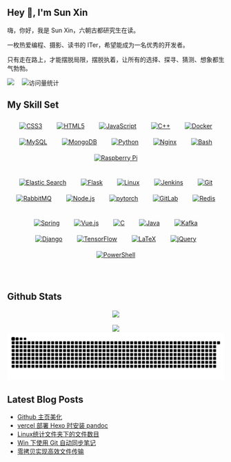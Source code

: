 ## Hey 👋, I'm Sun Xin  

嗨，你好，我是 Sun Xin，六朝古都研究生在读。

一枚热爱编程、摄影、读书的 ITer，希望能成为一名优秀的开发者。

只有走在路上，才能摆脱局限，摆脱执着，让所有的选择、探寻、猜测、想象都生气勃勃。

  <div  align="center>
    <a href="https://blog.csun.site/"><img src="https://img.shields.io/badge/Website-博客-8c36db" /></a>&emsp;
    <img src="https://komarev.com/ghpvc/?username=SunXin121&label=Views&color=orange&style=flat" alt="访问量统计" />&emsp;
  </div>



## My Skill Set  

<div align="center" style="margin-bottom: 20px;">
  <!-- 第一行 -->
  <div style="margin-bottom: 20px;">
    <a href="https://www.w3schools.com/css/" target="_blank"><img style="margin: 10px 15px" src="https://profilinator.rishav.dev/skills-assets/css3-original-wordmark.svg" alt="CSS3" height="40" /></a>  
    <a href="https://en.wikipedia.org/wiki/HTML5" target="_blank"><img style="margin: 10px 15px" src="https://profilinator.rishav.dev/skills-assets/html5-original-wordmark.svg" alt="HTML5" height="40" /></a>  
    <a href="https://www.javascript.com/" target="_blank"><img style="margin: 10px 15px" src="https://profilinator.rishav.dev/skills-assets/javascript-original.svg" alt="JavaScript" height="40" /></a>  
    <a href="https://www.cplusplus.com/" target="_blank"><img style="margin: 10px 15px" src="https://profilinator.rishav.dev/skills-assets/cplusplus-original.svg" alt="C++" height="40" /></a>  
    <a href="https://www.docker.com/" target="_blank"><img style="margin: 10px 15px" src="https://profilinator.rishav.dev/skills-assets/docker-original-wordmark.svg" alt="Docker" height="40" /></a>  
    <a href="https://www.mysql.com/" target="_blank"><img style="margin: 10px 15px" src="https://profilinator.rishav.dev/skills-assets/mysql-original-wordmark.svg" alt="MySQL" height="40" /></a>  
    <a href="https://www.mongodb.com/" target="_blank"><img style="margin: 10px 15px" src="https://profilinator.rishav.dev/skills-assets/mongodb-original-wordmark.svg" alt="MongoDB" height="40" /></a>  
    <a href="https://www.python.org/" target="_blank"><img style="margin: 10px 15px" src="https://profilinator.rishav.dev/skills-assets/python-original.svg" alt="Python" height="40" /></a>  
    <a href="https://www.nginx.com/" target="_blank"><img style="margin: 10px 15px" src="https://profilinator.rishav.dev/skills-assets/nginx-original.svg" alt="Nginx" height="40" /></a>  
    <a href="https://www.gnu.org/software/bash/" target="_blank"><img style="margin: 10px 15px" src="https://profilinator.rishav.dev/skills-assets/gnu_bash-icon.svg" alt="Bash" height="40" /></a>  
    <a href="https://www.raspberrypi.org/" target="_blank"><img style="margin: 10px 15px" src="https://profilinator.rishav.dev/skills-assets/raspberrypi.png" alt="Raspberry Pi" height="40" /></a>  
  </div>
  
  <!-- 第二行 -->
  <div style="margin-bottom: 20px;">
    <a href="https://www.elastic.co/" target="_blank"><img style="margin: 10px 15px" src="https://profilinator.rishav.dev/skills-assets/elasticsearch.png" alt="Elastic Search" height="40" /></a>  
    <a href="https://flask.palletsprojects.com/" target="_blank"><img style="margin: 10px 15px" src="https://profilinator.rishav.dev/skills-assets/flask.png" alt="Flask" height="40" /></a>  
    <a href="https://www.linux.org/" target="_blank"><img style="margin: 10px 15px" src="https://profilinator.rishav.dev/skills-assets/linux-original.svg" alt="Linux" height="40" /></a>  
    <a href="https://www.jenkins.io/" target="_blank"><img style="margin: 10px 15px" src="https://profilinator.rishav.dev/skills-assets/jenkins-icon.svg" alt="Jenkins" height="40" /></a>  
    <a href="https://github.com/" target="_blank"><img style="margin: 10px 15px" src="https://profilinator.rishav.dev/skills-assets/git-scm-icon.svg" alt="Git" height="40" /></a>  
    <a href="https://www.rabbitmq.com/" target="_blank"><img style="margin: 10px 15px" src="https://profilinator.rishav.dev/skills-assets/rabbitmq-icon.svg" alt="RabbitMQ" height="40" /></a>  
    <a href="https://nodejs.org/" target="_blank"><img style="margin: 10px 15px" src="https://profilinator.rishav.dev/skills-assets/nodejs-original-wordmark.svg" alt="Node.js" height="40" /></a>  
    <a href="https://pytorch.org/" target="_blank"><img style="margin: 10px 15px" src="https://profilinator.rishav.dev/skills-assets/pytorch-icon.svg" alt="pytorch" height="40" /></a>  
    <a href="https://about.gitlab.com/" target="_blank"><img style="margin: 10px 15px" src="https://profilinator.rishav.dev/skills-assets/gitlab.svg" alt="GitLab" height="40" /></a>  
    <a href="https://redis.io/" target="_blank"><img style="margin: 10px 15px" src="https://profilinator.rishav.dev/skills-assets/redis-original-wordmark.svg" alt="Redis" height="40" /></a>  
  </div>
  
  <!-- 第三行 -->
  <div>
    <a href="https://docs.spring.io/spring-framework/docs/3.0.x/reference/expressions.html" target="_blank"><img style="margin: 10px 15px" src="https://profilinator.rishav.dev/skills-assets/springio-icon.svg" alt="Spring" height="40" /></a>  
    <a href="https://vuejs.org/" target="_blank"><img style="margin: 10px 15px" src="https://profilinator.rishav.dev/skills-assets/vuejs-original-wordmark.svg" alt="Vue.js" height="40" /></a>  
    <a href="https://www.cprogramming.com/" target="_blank"><img style="margin: 10px 15px" src="https://profilinator.rishav.dev/skills-assets/c-original.svg" alt="C" height="40" /></a>  
    <a href="https://www.java.com/" target="_blank"><img style="margin: 10px 15px" src="https://profilinator.rishav.dev/skills-assets/java-original-wordmark.svg" alt="Java" height="40" /></a>  
    <a href="https://kafka.apache.org/" target="_blank"><img style="margin: 10px 15px" src="https://profilinator.rishav.dev/skills-assets/apache_kafka-icon.svg" alt="Kafka" height="40" /></a>  
    <a href="https://www.djangoproject.com/" target="_blank"><img style="margin: 10px 15px" src="https://profilinator.rishav.dev/skills-assets/django-original.svg" alt="Django" height="40" /></a>  
    <a href="https://www.tensorflow.org/" target="_blank"><img style="margin: 10px 15px" src="https://profilinator.rishav.dev/skills-assets/tensorflow-icon.svg" alt="TensorFlow" height="40" /></a>  
    <a href="https://www.latex-project.org/" target="_blank"><img style="margin: 10px 15px" src="https://profilinator.rishav.dev/skills-assets/latex.png" alt="LaTeX" height="40" /></a>  
    <a href="https://jquery.com/" target="_blank"><img style="margin: 10px 15px" src="https://profilinator.rishav.dev/skills-assets/jquery.png" alt="jQuery" height="40" /></a>  
    <a href="https://docs.microsoft.com/en-us/powershell/" target="_blank"><img style="margin: 10px 15px" src="https://profilinator.rishav.dev/skills-assets/powershell.png" alt="PowerShell" height="40" /></a>  
  </div>
</div>

<br/>  

## Github Stats  
<div align="center"><img src="https://github-readme-stats.vercel.app/api?username=SunXin121&show_icons=true&count_private=true&hide_border=true" align="center" /></div>  

<br/>  

<div align="center"> <img src="https://github-profile-trophy.vercel.app/?username=SunXin121" /> </div>

<picture>
  <source media="(prefers-color-scheme: dark)" srcset="https://raw.githubusercontent.com/SunXin121/SunXin121/output/github-contribution-grid-snake-dark.svg">
  <source media="(prefers-color-scheme: light)" srcset="https://raw.githubusercontent.com/SunXin121/SunXin121/output/github-contribution-grid-snake.svg">
  <img alt="github contribution grid snake animation" src="https://raw.githubusercontent.com/SunXin121/SunXin121/output/github-contribution-grid-snake.svg">
</picture>

## Latest Blog Posts
<!-- BLOG-POST-LIST:START -->
- [Github 主页美化](https://blog.csun.site/posts/a6bf2993/)
- [vercel 部署 Hexo 时安装 pandoc](https://blog.csun.site/posts/f32a0a90/)
- [Linux统计文件夹下的文件数目](https://blog.csun.site/posts/70dd18f1/)
- [Win 下使用 Git 自动同步笔记](https://blog.csun.site/posts/f0e8b173/)
- [零拷贝实现高效文件传输](https://blog.csun.site/posts/e35084/)
<!-- BLOG-POST-LIST:END -->

